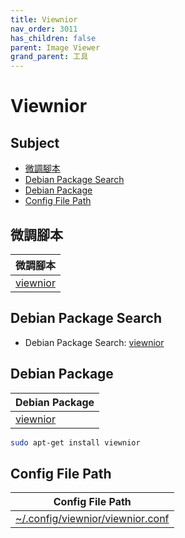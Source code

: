 ```yaml
---
title: Viewnior
nav_order: 3011
has_children: false
parent: Image Viewer
grand_parent: 工具
---
```



# Viewnior


## Subject

* [微調腳本](#微調腳本)
* [Debian Package Search](#debian-package-search)
* [Debian Package](#debian-package)
* [Config File Path](#config-file-path)


## 微調腳本

| 微調腳本 |
| --- |
| [viewnior](https://github.com/samwhelp/lingmo-adjustment/tree/main/prototype/main/tool-config/part/viewnior) |


## Debian Package Search

* Debian Package Search: [viewnior](https://packages.debian.org/search?searchon=names&keywords=viewnior)


## Debian Package

| Debian Package |
| --- |
| [viewnior](https://packages.debian.org/stable/viewnior) |

``` sh
sudo apt-get install viewnior
```


## Config File Path

| Config File Path |
| --- |
| [~/.config/viewnior/viewnior.conf](https://github.com/samwhelp/debian-adjustment/blob/main/prototype/tool/viewnior/asset/overlay/etc/skel/.config/viewnior/viewnior.conf) |
